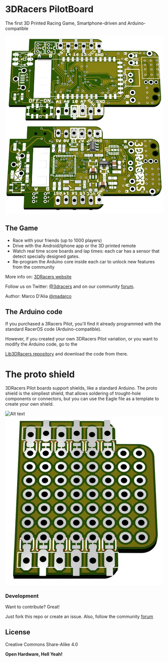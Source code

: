 # 3DRacers PilotBoard
The first 3D Printed Racing Game, Smartphone-driven and Arduino-compatible

![Alt text](/renders/top.jpg?raw=true "Top view") ![Alt text](/renders/bottom.jpg?raw=true "Bottom view")

## The Game

- Race with your friends (up to 1000 players)
- Drive with the Android/Iphone app or the 3D printed remote
- Watch real time score boards and lap times: each car has a sensor that detect specially designed gates.
- Re-program the Arduino core inside each car to unlock new features from the community

More info on: [3DRacers website]

Follow us on Twitter: [@3dracers] and on our community [forum].

Author: Marco D'Alia [@madarco]

## The Arduino code

If you purchased a 3Racers Pilot, you'll find it already programmed with the standard RacerOS code (Arduino-compatible).

However, if you created your own 3DRacers Pilot variation, or you want to modify the Arduino code, go to the

[Lib3DRacers repository] and download the code from there.

# The proto shield

3DRacers Pilot boards support shields, like a standard Arduino. The proto shield is the simpliest shield, that allows soldering of trought-hole components or connectors, but you can use the Eagle file as a template to create your own shield.

![Alt text](/renders/proto_shield-top.jpg?raw=true "Proto Shield Top view") ![Alt text](/renders/proto_shield-bottom.jpg?raw=true "Proto Shield Bottom view")

### Development

Want to contribute? Great!

Just fork this repo or create an issue.
Also, follow the community [forum]

License
----

Creative Commons Share-Alike 4.0


**Open Hardware, Hell Yeah!**

[//]: # (These are reference links used in the body of this note and get stripped out when the markdown processor does it's job. There is no need to format nicely because it shouldn't be seen. Thanks SO - http://stackoverflow.com/questions/4823468/store-comments-in-markdown-syntax)


   [forum]: <http://forum.3dracers.com>
   [Lib3DRacers repository]: <https://github.com/3DRacers/Lib3DRacers>
   [3DRacers website]: <http://www.3dracers.com>
   [@madarco]: <http://twitter.com/madarco>
   [@3dracers]: <http://twitter.com/3dracers>



